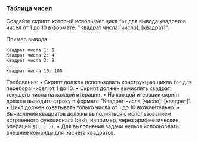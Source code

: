 
### Таблица чисел

Создайте скрипт, который использует цикл `for` для вывода квадратов чисел от 1 до 10 в формате: "Квадрат числа [число]: [квадрат]".

Пример вывода:
```
Квадрат числа 1: 1
Квадрат числа 2: 4
Квадрат числа 3: 9
...
Квадрат числа 10: 100
```

Требования:
•	Скрипт должен использовать конструкцию цикла `for` для перебора чисел от 1 до 10.
•	Скрипт должен вычислять квадрат текущего числа на каждой итерации.
•	На каждой итерации скрипт должен выводить строку в формате "Квадрат числа [число]: [квадрат]".
•	Цикл должен охватывать только числа от 1 до 10 включительно.
•	Вычисления квадратов должны выполняться с использованием встроенного функционала bash, например, через арифметические операции `$((...))`.
•	Для выполнения задачи нельзя использовать внешние команды для расчёта квадратов.